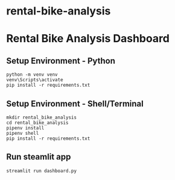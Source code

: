 # rental-bike-analysis
# Rental Bike Analysis Dashboard 

## Setup Environment - Python
```
python -m venv venv
venv\Scripts\activate
pip install -r requirements.txt
```

## Setup Environment - Shell/Terminal
```
mkdir rental_bike_analysis
cd rental_bike_analysis
pipenv install
pipenv shell
pip install -r requirements.txt
```

## Run steamlit app
```
streamlit run dashboard.py
```
